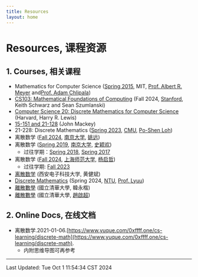 ```yaml
---
title: Resources
layout: home
---
```

# Resources, 课程资源

## 1. Courses, 相关课程

- Mathematics for Computer Science ([Spring 2015](https://ocw.mit.edu/courses/6-042j-mathematics-for-computer-science-spring-2015/), MIT, [Prof. Albert R. Meyer](https://ocw.mit.edu/search/?q=Prof.+Albert+R.+Meyer) and[Prof. Adam Chlipala](https://ocw.mit.edu/search/?q=Prof.+Adam+Chlipala))
- [CS103: Mathematical Foundations of Computing](https://web.stanford.edu/class/cs103/) (Fall 2024, [Stanford](https://web.stanford.edu/), Keith Schwarz and Sean Szumlanski)
- [Computer Science 20: Discrete Mathematics for Computer Science](https://lewis.seas.harvard.edu/pages/harvard-computer-science-20-discrete-mathematics-computer-science) (Harvard, Harry R. Lewis)
- [15-151 and 21-128](https://www.math.cmu.edu/~jmackey/151_128/welcome.html) (John Mackey)
- 21-228: Discrete Mathematics ([Spring 2023](https://www.math.cmu.edu/~lohp/2023-228.shtml), [CMU](https://www.math.cmu.edu/), [Po-Shen Loh](https://www.poshenloh.com/))
- 离散数学 ([Fall 2024](https://cs.nju.edu.cn/yuanyao/dismath.htm), [南京大学](https://cs.nju.edu.cn/main.htm), [姚远](https://cs.nju.edu.cn/yuanyao/index.htm))
- 离散数学 ([Spring 2019](https://cs.nju.edu.cn/shiyh/DM2019/index.htm), [南京大学](https://cs.nju.edu.cn/main.htm), [史颖欢](https://cs.nju.edu.cn/shiyh/index.htm))
	- 过往学期：[Spring 2018](https://cs.nju.edu.cn/shiyh/DM2018/index.htm), [Spring 2017](https://cs.nju.edu.cn/shiyh/DM2017/index.htm)
- 离散数学 ([Fall 2024](https://www.dm2024w.spacepenguin.com.cn/), [上海师范大学](https://www.shnu.edu.cn/), [杨启哲](https://basics.sjtu.edu.cn/~yangqizhe/))
	- 过往学期: [Fall 2023](https://www.dm2023w.spacepenguin.com.cn/)
- [离散数学](https://web.xidian.edu.cn/jbhuang/dmath.html) (西安电子科技大学, 黄健斌)
- [Discrete Mathematics](https://www.csie.ntu.edu.tw/~lyuu/dm.html) (Spring 2024, [NTU](https://www.csie.ntu.edu.tw/), [Prof. Lyuu](https://www.csie.ntu.edu.tw/~lyuu/))
- [離散數學](https://ocw.nthu.edu.tw/ocw/index.php?page=course&cid=129) (國立清華大學, 韓永楷)
- [離散數學](https://ocw.nthu.edu.tw/ocw/index.php?page=course&cid=288) (國立清華大學, [趙啟超](https://www.ee.nthu.edu.tw/ccc/))

## 2. Online Docs, 在线文档

- 离散数学.2021-01-06.[https://www.yuque.com/0xffff.one/cs-learning/discrete-math](https://www.yuque.com/0xffff.one/cs-learning/discrete-math).
	- 内附思维导图可再参考

---
Last Updated: Tue Oct  1 11:54:34 CST 2024
